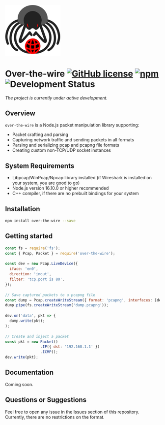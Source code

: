 <img src='assets/s1.svg' width='180'>

# Over-the-wire [![GitHub license](https://img.shields.io/github/license/vaguue/over-the-wire?style=flat)](https://github.com/vaguue/over-the-wire/blob/main/LICENSE) [![npm](https://img.shields.io/npm/v/over-the-wire)](https://www.npmjs.com/package/over-the-wire) ![Development Status](https://img.shields.io/badge/status-in_development-orange)

*The project is currently under active development.*

## Overview
`over-the-wire` is a Node.js packet manipulation library supporting:
- Packet crafting and parsing
- Capturing network traffic and sending packets in all formats
- Parsing and serializing pcap and pcapng file formats
- Creating custom non-TCP/UDP socket instances

## System Requirements
- Libpcap/WinPcap/Npcap library installed (if Wireshark is installed on your system, you are good to go)
- Node.js version 16.10.0 or higher recommended
- C++ compiler, if there are no prebuilt bindings for your system

## Installation

```bash
npm install over-the-wire --save
```

## Getting started

```javascript
const fs = require('fs');
const { Pcap, Packet } = require('over-the-wire');

const dev = new Pcap.LiveDevice({
  iface: 'en0',
  direction: 'inout',
  filter: 'tcp.port is 80',
});

// Save captured packets to a pcapng file
const dump = Pcap.createWriteStream({ format: 'pcapng', interfaces: [dev.iface] });
dump.pipe(fs.createWriteStream('dump.pcapng'));

dev.on('data', pkt => {
  dump.write(pkt);
);

// Create and inject a packet
const pkt = new Packet()
                .IP({ dst: '192.168.1.1' })
                .ICMP();
dev.write(pkt);
```

## Documentation

Coming soon.

## Questions or Suggestions
Feel free to open any issue in the Issues section of this repository. Currently, there are no restrictions on the format.
